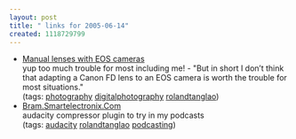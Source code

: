 ```yaml
---
layout: post
title: " links for 2005-06-14"
created: 1118729799
---
```

<ul class="delicious">
	<li>
		<div class="delicious-link"><a href="http://photonotes.org/articles/eos-manual-lenses/">Manual lenses with EOS cameras</a></div>
		<div class="delicious-extended">yup too much trouble for most including me! - "But in short I don’t think that adapting a Canon FD lens to an EOS camera is worth the trouble for most situations."</div>
		<div class="delicious-tags">(tags: <a href="http://del.icio.us/rtanglao/photography">photography</a> <a href="http://del.icio.us/rtanglao/digitalphotography">digitalphotography</a> <a href="http://del.icio.us/rtanglao/rolandtanglao">rolandtanglao</a>)</div>
	</li>
	<li>
		<div class="delicious-link"><a href="http://www.smartelectronix.com/~bram/plugins.php?id=10">Bram.Smartelectronix.Com</a></div>
		<div class="delicious-extended">audacity compressor plugin to try in my podcasts</div>
		<div class="delicious-tags">(tags: <a href="http://del.icio.us/rtanglao/audacity">audacity</a> <a href="http://del.icio.us/rtanglao/rolandtanglao">rolandtanglao</a> <a href="http://del.icio.us/rtanglao/podcasting">podcasting</a>)</div>
	</li>
</ul>



